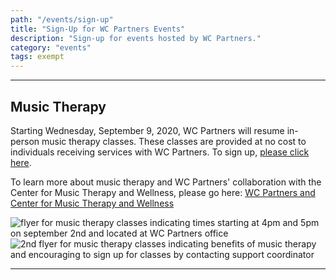 ```yaml
---
path: "/events/sign-up"
title: "Sign-Up for WC Partners Events"
description: "Sign-up for events hosted by WC Partners."
category: "events"
tags: exempt
---
```


---

## Music Therapy

Starting Wednesday, September 9, 2020, WC Partners will resume in-person music therapy classes. These classes are provided at no cost to individuals receiving services with WC Partners. To sign up, [please click here](https://forms.office.com/Pages/ResponsePage.aspx?id=rHl3xfiVYUypCCivdEeGZlACl5a-Wa9GqWSl2_5J2o9UMThXVDBSNk43OFg1RVI3MVNFVVA4VVk5VS4u).

To learn more about music therapy and WC Partners' collaboration with the Center for Music Therapy and Wellness, please go here: [WC Partners and Center for Music Therapy and Wellness](/events/music-therapy)

<div class="grid">
<img src="https://res.cloudinary.com/wcpartners/image/upload/v1597156932/mtpromo-1_yo2jb6.png" alt="flyer for music therapy classes indicating times starting at 4pm and 5pm on september 2nd and located at WC Partners office" class="events2-grid event-img">
<img src="https://res.cloudinary.com/wcpartners/image/upload/v1597156933/mtpromo-2_ncv4te.png" alt="2nd flyer for music therapy classes indicating benefits of music therapy and encouraging to sign up for classes by contacting support coordinator" class="events2-grid event-img">
</div>

---

